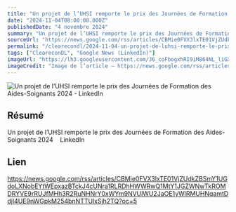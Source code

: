 ```yaml
---
title: "Un projet de l’UHSI remporte le prix des Journées de Formation des Aides-Soignants 2024 - LinkedIn"
date: "2024-11-04T08:00:00.000Z"
publishedDate: "4 novembre 2024"
summary: "Un projet de l’UHSI remporte le prix des Journées de Formation des Aides-Soignants 2024 &nbsp;&nbsp; LinkedIn"
sourceUrl: "https://news.google.com/rss/articles/CBMie0FVX3lxTE01VjZUdkZBSmY1UGdoLXNobEYtWEpxazBTckJ4cUNra1RLRDhHWWRwQ1MtY1JGZWNwTkROMDRYVE9rRUJfMHh3R2RuNHNrY0xWYm9NVUlWU2JaOE1yWlRMUHNqamtDdjl4UE9nWGpkM254bnNTTUlxSjh2TQ?oc=5"
permalink: "/clearecondl/2024-11-04-un-projet-de-luhsi-remporte-le-prix-des-journees-de-formation-des-aides-soignant"
tags: ["CleareconDL", "Google News (LinkedIn)"]
imageUrl: "https://lh3.googleusercontent.com/J6_coFbogxhRI9iM864NL_liGXvsQp2AupsKei7z0cNNfDvGUmWUy20nuUhkREQyrpY4bEeIBuc=s0-w300"
imageCredit: "Image de l’article — https://news.google.com/rss/articles/CBMie0FVX3lxTE01VjZUdkZBSmY1UGdoLXNobEYtWEpxazBTckJ4cUNra1RLRDhHWWRwQ1MtY1JGZWNwTkROMDRYVE9rRUJfMHh3R2RuNHNrY0xWYm9NVUlWU2JaOE1yWlRMUHNqamtDdjl4UE9nWGpkM254bnNTTUlxSjh2TQ?oc=5"
---
```


![Un projet de l’UHSI remporte le prix des Journées de Formation des Aides-Soignants 2024 - LinkedIn](https://lh3.googleusercontent.com/J6_coFbogxhRI9iM864NL_liGXvsQp2AupsKei7z0cNNfDvGUmWUy20nuUhkREQyrpY4bEeIBuc=s0-w300)

## Résumé

Un projet de l’UHSI remporte le prix des Journées de Formation des Aides-Soignants 2024 &nbsp;&nbsp; LinkedIn

## Lien

https://news.google.com/rss/articles/CBMie0FVX3lxTE01VjZUdkZBSmY1UGdoLXNobEYtWEpxazBTckJ4cUNra1RLRDhHWWRwQ1MtY1JGZWNwTkROMDRYVE9rRUJfMHh3R2RuNHNrY0xWYm9NVUlWU2JaOE1yWlRMUHNqamtDdjl4UE9nWGpkM254bnNTTUlxSjh2TQ?oc=5
